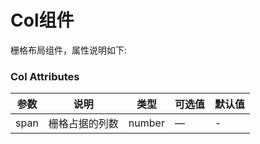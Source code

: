 Col组件
===
栅格布局组件，属性说明如下:

### Col Attributes
| 参数 | 说明 | 类型 | 可选值 | 默认值 |
| --- | --- | --- | --- | --- |
| span | 栅格占据的列数 | number | — | - |